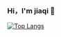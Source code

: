 ### Hi，I'm jiaqi 👋

<!--
**jiaiqi/jiaiqi** is a ✨ _special_ ✨ repository because its `README.md` (this file) appears on your GitHub profile.

Here are some ideas to get you started:

- 🔭 I’m currently working on ...
- 🌱 I’m currently learning ...
- 👯 I’m looking to collaborate on ...
- 🤔 I’m looking for help with ...
- 💬 Ask me about ...
- 📫 How to reach me: ...
- 😄 Pronouns: ...
- ⚡ Fun fact: ...
-->

[![Top Langs](https://github-readme-stats.vercel.app/api/top-langs/?username=jiaiqi)](https://github.com/jiaiqi/jiaiqi)
<!-- [![jiaiqi's GitHub stats](https://github-readme-stats.vercel.app/api?username=jiaiqi)](https://github.com/jiaiqi/jiaiqi) -->

